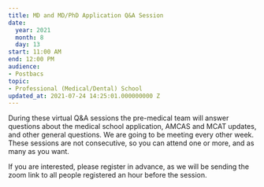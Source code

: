 ```yaml
---
title: MD and MD/PhD Application Q&A Session
date:
  year: 2021
  month: 8
  day: 13
start: 11:00 AM
end: 12:00 PM
audience:
- Postbacs
topic:
- Professional (Medical/Dental) School
updated_at: 2021-07-24 14:25:01.000000000 Z
---
```

<span>During these virtual Q&amp;A sessions the pre-medical team will
answer questions about the medical school application, AMCAS and MCAT
updates, and other general questions. We are going to be meeting every
other week. These sessions are not consecutive, so you can attend one or
more, and as many as you want. </span>


<span>If you are interested, please register in advance, as we will be
sending the zoom link to all people registered an hour before the
session. </span>


 

